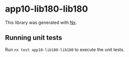 # app10-lib180-lib180

This library was generated with [Nx](https://nx.dev).

## Running unit tests

Run `nx test app10-lib180-lib180` to execute the unit tests.
